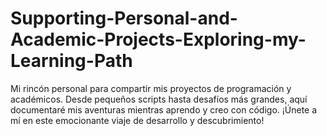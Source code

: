 # Supporting-Personal-and-Academic-Projects-Exploring-my-Learning-Path
Mi rincón personal para compartir mis proyectos de programación y académicos. Desde pequeños scripts hasta desafíos más grandes, aquí documentaré mis aventuras mientras aprendo y creo con código. ¡Únete a mí en este emocionante viaje de desarrollo y descubrimiento!
